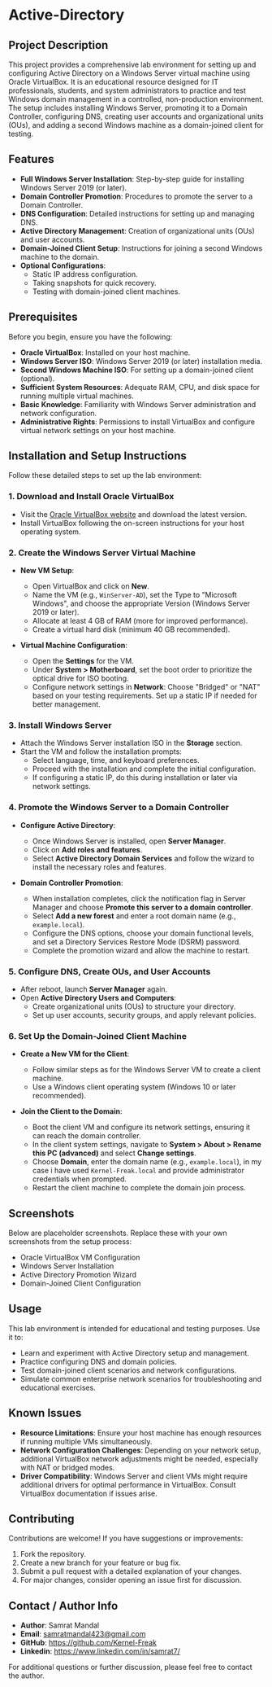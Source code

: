 # Active-Directory

## Project Description

This project provides a comprehensive lab environment for setting up and configuring Active Directory on a Windows Server virtual machine using Oracle VirtualBox. It is an educational resource designed for IT professionals, students, and system administrators to practice and test Windows domain management in a controlled, non-production environment. The setup includes installing Windows Server, promoting it to a Domain Controller, configuring DNS, creating user accounts and organizational units (OUs), and adding a second Windows machine as a domain-joined client for testing.

## Features

- **Full Windows Server Installation**: Step-by-step guide for installing Windows Server 2019 (or later).
- **Domain Controller Promotion**: Procedures to promote the server to a Domain Controller.
- **DNS Configuration**: Detailed instructions for setting up and managing DNS.
- **Active Directory Management**: Creation of organizational units (OUs) and user accounts.
- **Domain-Joined Client Setup**: Instructions for joining a second Windows machine to the domain.
- **Optional Configurations**:
  - Static IP address configuration.
  - Taking snapshots for quick recovery.
  - Testing with domain-joined client machines.

## Prerequisites

Before you begin, ensure you have the following:

- **Oracle VirtualBox**: Installed on your host machine.
- **Windows Server ISO**: Windows Server 2019 (or later) installation media.
- **Second Windows Machine ISO**: For setting up a domain-joined client (optional).
- **Sufficient System Resources**: Adequate RAM, CPU, and disk space for running multiple virtual machines.
- **Basic Knowledge**: Familiarity with Windows Server administration and network configuration.
- **Administrative Rights**: Permissions to install VirtualBox and configure virtual network settings on your host machine.

## Installation and Setup Instructions

Follow these detailed steps to set up the lab environment:

### 1. Download and Install Oracle VirtualBox

- Visit the [Oracle VirtualBox website](https://www.virtualbox.org) and download the latest version.
- Install VirtualBox following the on-screen instructions for your host operating system.

### 2. Create the Windows Server Virtual Machine

- **New VM Setup**:
  - Open VirtualBox and click on **New**.
  - Name the VM (e.g., `WinServer-AD`), set the Type to "Microsoft Windows", and choose the appropriate Version (Windows Server 2019 or later).
  - Allocate at least 4 GB of RAM (more for improved performance).
  - Create a virtual hard disk (minimum 40 GB recommended).

- **Virtual Machine Configuration**:
  - Open the **Settings** for the VM.
  - Under **System > Motherboard**, set the boot order to prioritize the optical drive for ISO booting.
  - Configure network settings in **Network**: Choose "Bridged" or "NAT" based on your testing requirements. Set up a static IP if needed for better management.

### 3. Install Windows Server

- Attach the Windows Server installation ISO in the **Storage** section.
- Start the VM and follow the installation prompts:
  - Select language, time, and keyboard preferences.
  - Proceed with the installation and complete the initial configuration.
  - If configuring a static IP, do this during installation or later via network settings.

### 4. Promote the Windows Server to a Domain Controller

- **Configure Active Directory**:
  - Once Windows Server is installed, open **Server Manager**.
  - Click on **Add roles and features**.
  - Select **Active Directory Domain Services** and follow the wizard to install the necessary roles and features.

- **Domain Controller Promotion**:
  - When installation completes, click the notification flag in Server Manager and choose **Promote this server to a domain controller**.
  - Select **Add a new forest** and enter a root domain name (e.g., `example.local`).
  - Configure the DNS options, choose your domain functional levels, and set a Directory Services Restore Mode (DSRM) password.
  - Complete the promotion wizard and allow the machine to restart.

### 5. Configure DNS, Create OUs, and User Accounts

- After reboot, launch **Server Manager** again.
- Open **Active Directory Users and Computers**:
  - Create organizational units (OUs) to structure your directory.
  - Set up user accounts, security groups, and apply relevant policies.

### 6. Set Up the Domain-Joined Client Machine

- **Create a New VM for the Client**:
  - Follow similar steps as for the Windows Server VM to create a client machine.
  - Use a Windows client operating system (Windows 10 or later recommended).

- **Join the Client to the Domain**:
  - Boot the client VM and configure its network settings, ensuring it can reach the domain controller.
  - In the client system settings, navigate to **System > About > Rename this PC (advanced)** and select **Change settings**.
  - Choose **Domain**, enter the domain name (e.g., `example.local`), in my case i have used `Kernel-Freak.local` and provide administrator credentials when prompted.
  - Restart the client machine to complete the domain join process.

## Screenshots

Below are placeholder screenshots. Replace these with your own screenshots from the setup process:

- Oracle VirtualBox VM Configuration
- Windows Server Installation
- Active Directory Promotion Wizard
- Domain-Joined Client Configuration

## Usage

This lab environment is intended for educational and testing purposes. Use it to:

- Learn and experiment with Active Directory setup and management.
- Practice configuring DNS and domain policies.
- Test domain-joined client scenarios and network configurations.
- Simulate common enterprise network scenarios for troubleshooting and educational exercises.

## Known Issues

- **Resource Limitations**: Ensure your host machine has enough resources if running multiple VMs simultaneously.
- **Network Configuration Challenges**: Depending on your network setup, additional VirtualBox network adjustments might be needed, especially with NAT or bridged modes.
- **Driver Compatibility**: Windows Server and client VMs might require additional drivers for optimal performance in VirtualBox. Consult VirtualBox documentation if issues arise.

## Contributing

Contributions are welcome! If you have suggestions or improvements:

1. Fork the repository.
2. Create a new branch for your feature or bug fix.
3. Submit a pull request with a detailed explanation of your changes.
4. For major changes, consider opening an issue first for discussion.


## Contact / Author Info

- **Author**: Samrat Mandal
- **Email**: samratmandal423@gmail.com
- **GitHub**: https://github.com/Kernel-Freak
- **Linkedin**: https://www.linkedin.com/in/samrat7/

For additional questions or further discussion, please feel free to contact the author.
